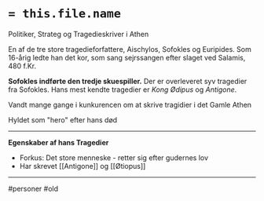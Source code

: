 # `= this.file.name`
Politiker, Strateg og Tragedieskriver i Athen

En af de tre store tragedieforfattere, Aischylos, Sofokles og Euripides. Som 16-årig ledte han det kor, som sang sejrssangen efter slaget ved Salamis, 480 f.Kr.

**Sofokles indførte den tredje skuespiller.** Der er overleveret syv tragedier fra Sofokles. Hans mest kendte tragedier er _Kong Ødipus_ og _Antigone_.


Vandt mange gange i kunkurencen om at skrive tragidier i det Gamle Athen

Hyldet som "hero" efter hans død

---

**Egenskaber af hans Tragedier**
- Forkus: Det store menneske - retter sig efter gudernes lov
- Har skrevet [[Antigone]] og [[Øtiopus]]

---

#personer 
#old 